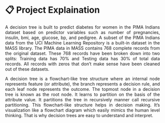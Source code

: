 # 📋 Project Explaination
<p align="justify">
A decision tree is built to predict diabetes for women in the PIMA Indians dataset based on predictor variables such as number of pregnancies, insulin, bmi, age, glucose, bp, and pedigree. A subset of the PIMA Indians data from the UCI Machine Learning Repository is a built-in dataset in the MASS library. The PIMA data in MASS contains 768 complete records from the original dataset. These 768 records have been broken down into two splits: Training data has 70% and Testing data has 30% of total data records. All records with zeros that don’t make sense have been cleaned out of these datasets.
</p>
<p align="justify">
A decision tree is a flowchart-like tree structure where an internal node represents feature (or attribute), the branch represents a decision rule, and each leaf node represents the outcome. The topmost node in a decision tree is known as the root node. It learns to partition on the basis of the attribute value. It partitions the tree in recursively manner call recursive partitioning. This flowchart-like structure helps in decision making. It’s visualization like a flowchart diagram which easily mimics the human level thinking. That is why decision trees are easy to understand and interpret.
</p>
